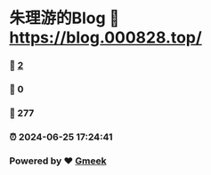 # 朱理游的Blog :link: https://blog.000828.top/ 
### :page_facing_up: [2](https://blog.000828.top//tag.html) 
### :speech_balloon: 0 
### :hibiscus: 277 
### :alarm_clock: 2024-06-25 17:24:41 
### Powered by :heart: [Gmeek](https://github.com/Meekdai/Gmeek)
